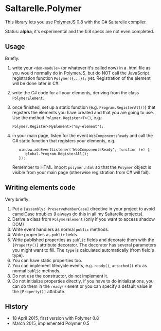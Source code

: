 # Saltarelle.Polymer

This library lets you use [PolymerJS 0.8](polymer-project.org) with the C# Saltarelle compiler.

Status: **alpha**, it's experimental and the 0.8 specs are not even completed.

## Usage

Briefly:

1. write your `<dom-module>` (or whatever it's called now) in a .html file as you would normally 
   do in PolymerJS, but do NOT call the JavaScript registration function `Polymer({...});` yet.
   Registration of the element will be done later in C#.

2. write the C# code for all your elements, deriving from the class `PolymerElement`. 
   
3. once finished, set up a static function (e.g. `Program.RegisterAll()`) that registers the elements you have created and that 
   you are going to use. Use the method `Polymer.Register<T>()`, e.g.:
   
   ```
   Polymer.Register<MyElement>("my-element");
   ```     
      
5. in your main page, listen for the event `WebComponentsReady` and call the C# static function that
   registers your elements, e.g.
   
   ```
      window.addEventListener('WebComponentsReady', function (e) {
         global.Program.RegisterAll();
      });
   ```

   Remember to HTML import `polymer.html` so that the `Polymer` object is visible from your main page (otherwise registration from C# will fail). 

## Writing elements code

Very briefly:

1. Put a `[assembly: PreserveMemberCase]` directive in your project to avoid camelCase troubles (I always do this in all my Saltarelle projects).
2. Derive a class from `PolymerElement` (only if you want to access shadow DOM)
3. Write event handlers as normal `public` methods.
4. Write properties as `public` fields.
5. Write published properties as `public` fields and decorate them with the `[Property()]` attribute decorator. The decorator has several parameters you might want to fill. The `type` is calculated automatically (from field's type).
6. You can have static properties too.
7. You can implement lifecycle events, e.g. `ready()`, `attached()` etc as normal `public` methods.
8. Do not use the constructor, do not implement it. 
9. Do not initialize properties directly, if you have to do initializations, you can do them in the `ready()` event or you can specify a default value in the `[Property()]` attribute.

## History

- 18 April 2015, first version with Polymer 0.8
- March 2015, implemented Polymer 0.5




 